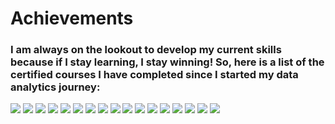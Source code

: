 # Achievements
### I am always on the lookout to develop my current skills because if I stay learning, I stay winning! So, here is a list of the certified courses I have completed since I started my data analytics journey: 

<img src="images/cfg_cert.png?raw=true"/>

<img src="images/google_cert.png?raw=true"/>

<img src="images/Capstone_project.png?raw=true"/>

<img src="images/data_analysis_R.png?raw=true"/> 

<img src="images/nano_cert.png?raw=true"/> 

<img src="images/share_data.png?raw=true"/> 

<img src="images/analyze_data.png?raw=true"/> 

<img src="images/process_data.png?raw=true"/> 

<img src="images/prepare_data.png?raw=true"/> 

<img src="images/ask_questions.png?raw=true"/> 

<img src="images/foundations.png?raw=true"/>

<img src="images/forage.png?raw=true"/> 

<img src="images/data_modeling.png?raw=true"/> 

<img src="images/matplotlib_cert.png?raw=true"/>

<img src="images/numpy_cert.png?raw=true"/> 

<img src="images/dphi_pandas.png?raw=true"/>

<img src="images/python_basics.png?raw=true"/>
